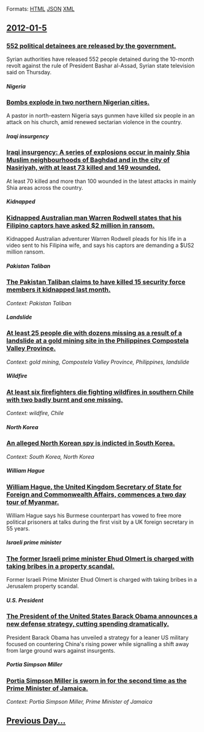 
Formats: [HTML](2012/01/5/index.html)  [JSON](2012/01/5/index.json)  [XML](2012/01/5/index.xml)  

## [2012-01-5](/news/2012/01/5/index.md)

##### 
### [552 political detainees are released by the government. ](/news/2012/01/5/552-political-detainees-are-released-by-the-government.md)
Syrian authorities have released 552 people detained during the 10-month revolt against the rule of President Bashar al-Assad, Syrian state television said on Thursday.

##### Nigeria
### [Bombs explode in two northern Nigerian cities. ](/news/2012/01/5/bombs-explode-in-two-northern-nigerian-cities.md)
A pastor in north-eastern Nigeria says gunmen have killed six people in an attack on his church, amid renewed sectarian violence in the country.

##### Iraqi insurgency
### [Iraqi insurgency: A series of explosions occur in mainly Shia Muslim neighbourhoods of Baghdad and in the city of Nasiriyah, with at least 73 killed and 149 wounded. ](/news/2012/01/5/iraqi-insurgency-a-series-of-explosions-occur-in-mainly-shia-muslim-neighbourhoods-of-baghdad-and-in-the-city-of-nasiriyah-with-at-least-7.md)
At least 70 killed and more than 100 wounded in the latest attacks in mainly Shia areas across the country.

##### Kidnapped
### [Kidnapped Australian man Warren Rodwell states that his Filipino captors have asked $2 million in ransom. ](/news/2012/01/5/kidnapped-australian-man-warren-rodwell-states-that-his-filipino-captors-have-asked-2-million-in-ransom.md)
Kidnapped Australian adventurer Warren Rodwell pleads for his life in a video sent to his Filipina wife, and says his captors are demanding a $US2 million ransom.

##### Pakistan Taliban
### [The Pakistan Taliban claims to have killed 15 security force members it kidnapped last month. ](/news/2012/01/5/the-pakistan-taliban-claims-to-have-killed-15-security-force-members-it-kidnapped-last-month.md)
_Context: Pakistan Taliban_

##### Landslide
### [At least 25 people die with dozens missing as a result of a landslide at a gold mining site in the Philippines Compostela Valley Province. ](/news/2012/01/5/at-least-25-people-die-with-dozens-missing-as-a-result-of-a-landslide-at-a-gold-mining-site-in-the-philippines-compostela-valley-province.md)
_Context: gold mining, Compostela Valley Province, Philippines, landslide_

##### Wildfire
### [At least six firefighters die fighting wildfires in southern Chile with two badly burnt and one missing. ](/news/2012/01/5/at-least-six-firefighters-die-fighting-wildfires-in-southern-chile-with-two-badly-burnt-and-one-missing.md)
_Context: wildfire, Chile_

##### North Korea
### [An alleged North Korean spy is indicted in South Korea. ](/news/2012/01/5/an-alleged-north-korean-spy-is-indicted-in-south-korea.md)
_Context: South Korea, North Korea_

##### William Hague
### [William Hague, the United Kingdom Secretary of State for Foreign and Commonwealth Affairs, commences a two day tour of Myanmar. ](/news/2012/01/5/william-hague-the-united-kingdom-secretary-of-state-for-foreign-and-commonwealth-affairs-commences-a-two-day-tour-of-myanmar.md)
William Hague says his Burmese counterpart has vowed to free more political prisoners at talks during the first visit by a UK foreign secretary in 55 years.

##### Israeli prime minister
### [The former Israeli prime minister Ehud Olmert is charged with taking bribes in a property scandal. ](/news/2012/01/5/the-former-israeli-prime-minister-ehud-olmert-is-charged-with-taking-bribes-in-a-property-scandal.md)
Former Israeli Prime Minister Ehud Olmert is charged with taking bribes in a Jerusalem property scandal.

##### U.S. President
### [The President of the United States Barack Obama announces a new defense strategy, cutting spending dramatically. ](/news/2012/01/5/the-president-of-the-united-states-barack-obama-announces-a-new-defense-strategy-cutting-spending-dramatically.md)
President Barack Obama has unveiled a strategy for a leaner US military focused on countering China&#039;s rising power while signalling a shift away from large ground wars against insurgents.

##### Portia Simpson Miller
### [Portia Simpson Miller is sworn in for the second time as the Prime Minister of Jamaica. ](/news/2012/01/5/portia-simpson-miller-is-sworn-in-for-the-second-time-as-the-prime-minister-of-jamaica.md)
_Context: Portia Simpson Miller, Prime Minister of Jamaica_

## [Previous Day...](/news/2012/01/4/index.md)

